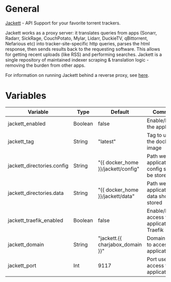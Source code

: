 # General
[Jackett](https://github.com/Jackett/Jackett) - API Support for your favorite torrent trackers. 

Jackett works as a proxy server: it translates queries from apps (Sonarr, Radarr, SickRage, CouchPotato, Mylar, Lidarr, DuckieTV, qBittorrent, Nefarious etc) into tracker-site-specific http queries, parses the html response, then sends results back to the requesting software. This allows for getting recent uploads (like RSS) and performing searches. Jackett is a single repository of maintained indexer scraping & translation logic - removing the burden from other apps.

For information on running Jackett behind a reverse proxy, see [here](https://github.com/Jackett/Jackett#running-jackett-behind-a-reverse-proxy).

# Variables

| Variable                   | Type    | Default                            | Comment                                          |
|----------------------------|---------|------------------------------------|--------------------------------------------------|
| jackett_enabled            | Boolean | false                              | Enable/Disable the application                   |
| jackett_tag                | String  | "latest"                           | Tag to use for the docker image                  |
| jackett_directories.config | String  | "{{ docker_home }}/jackett/config" | Path were application config should be stored    |
| jackett_directories.data   | String  | "{{ docker_home }}/jackett/data"   | Path were application data should be stored      |
| jackett_traefik_enabled    | Boolean | false                              | Enable/Disable access to application via Traefik |
| jackett_domain             | String  | "jackett.{{ charjabox_domain }}"   | Domain used to access the application            |
| jackett_port               | Int     | 9117                               | Port used to access the application              |

